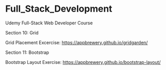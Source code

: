 # Full_Stack_Development

Udemy Full-Stack Web Developer Course

Section 10: Grid

Grid Placement Excercise: https://appbrewery.github.io/gridgarden/

Section 11: Bootstrap

Bootstrap Layout Exercise: https://appbrewery.github.io/bootstrap-layout/
